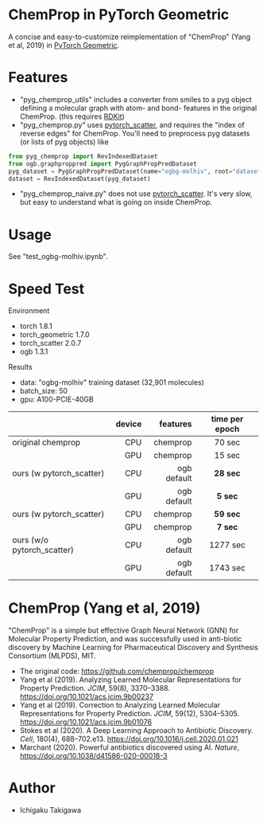 # ChemProp in PyTorch Geometric

A concise and easy-to-customize reimplementation of "ChemProp" (Yang et al, 2019) in [PyTorch Geometric](https://github.com/rusty1s/pytorch_geometric).

# Features

- "pyg_chemprop_utils" includes a converter from smiles to a pyg object defining a molecular graph with atom- and bond- features in the original ChemProp. (this requires [RDKit](https://github.com/rdkit/rdkit))
- "pyg_chemprop.py" uses [pytorch_scatter](https://github.com/rusty1s/pytorch_scatter), and requires the "index of reverse edges" for ChemProp. You'll need to preprocess pyg datasets (or lists of pyg objects) like

```python
from pyg_chemprop import RevIndexedDataset
from ogb.graphproppred import PygGraphPropPredDataset
pyg_dataset = PygGraphPropPredDataset(name="ogbg-molhiv", root="dataset/")
dataset = RevIndexedDataset(pyg_dataset)
```
- "pyg_chemprop_naive.py" does not use [pytorch_scatter](https://github.com/rusty1s/pytorch_scatter). It's very slow, but easy to understand what is going on inside ChemProp.

# Usage

See "test_ogbg-molhiv.ipynb".

# Speed Test

Environment

* torch 1.8.1
* torch_geometric 1.7.0
* torch_scatter 2.0.7
* ogb 1.3.1

Results

- data: "ogbg-molhiv" training dataset (32,901 molecules)
- batch_size: 50
- gpu: A100-PCIE-40GB

|  | device | features | time per epoch |
|:-----------|------------:|------------:|:------------:|
| original chemprop  | CPU        | chemprop | 70 sec         |
|            | GPU        | chemprop | 15 sec       |
| ours (w pytorch_scatter)       | CPU        | ogb default | **28 sec**         |
|          | GPU          | ogb default | **5 sec**           |
| ours (w pytorch_scatter)       | CPU        | chemprop |  **59 sec**         |
|          | GPU          | chemprop | **7 sec**           |
| ours (w/o pytorch_scatter)     | CPU       | ogb default | 1277 sec       |
|     | GPU     | ogb default | 1743 sec      |


# ChemProp (Yang et al, 2019)

"ChemProp" is a simple but effective Graph Neural Network (GNN) for Molecular Property Prediction, and was successfully used in anti-biotic discovery by Machine Learning for Pharmaceutical Discovery and Synthesis Consortium (MLPDS), MIT.

- The original code: https://github.com/chemprop/chemprop
- Yang et al (2019). Analyzing Learned Molecular Representations for Property Prediction. *JCIM*, 59(8), 3370–3388. https://doi.org/10.1021/acs.jcim.9b00237
- Yang et al (2019). Correction to Analyzing Learned Molecular Representations for Property Prediction. *JCIM*, 59(12), 5304–5305. https://doi.org/10.1021/acs.jcim.9b01076
- Stokes et al (2020). A Deep Learning Approach to Antibiotic Discovery. *Cell*, 180(4), 688–702.e13. https://doi.org/10.1016/j.cell.2020.01.021
- Marchant (2020). Powerful antibiotics discovered using AI. *Nature*, https://doi.org/10.1038/d41586-020-00018-3

# Author

* Ichigaku Takigawa

